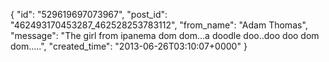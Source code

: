  {
   "id": "529619697073967",
   "post_id": "462493170453287_462528253783112",
   "from_name": "Adam Thomas",
   "message": "The girl from ipanema dom dom...a doodle doo..doo doo dom dom.....",
   "created_time": "2013-06-26T03:10:07+0000"
 }
